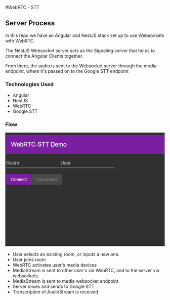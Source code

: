 #WebRTC - STT 
## Server Process

In this repo we have an Angular and NestJS stack set up to use Websockets with WebRTC. 

The NestJS Websocket server acts as the Signaling server that helps to connect the Angular Clients together. 

From there, the audio is sent to the Websocket server through the media endpoint, where it's passed on to the Google STT endpoint

### Technologies Used
 - Angular
 - NestJS
 - WebRTC
 - Google STT

### Flow
![img.png](img.png)
  - User selects an existing room, or inputs a new one.
  - User joins room
  - WebRTC activates user's media devices
  - MediaStream is sent to other user's via WebRTC, and to the server via websockets. 
  - MediaStream is sent to media websocket endpoint
  - Server mixes and sends to Google STT 
  - Transcription of AudioStream is received
  

